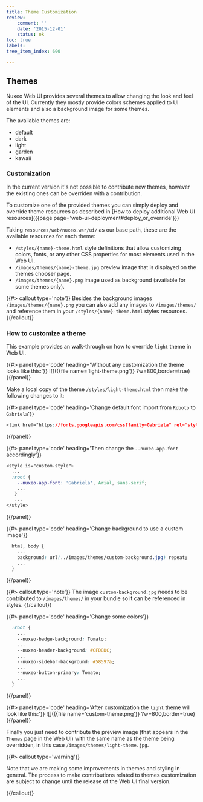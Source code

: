 ```yaml
---
title: Theme Customization
review:
    comment: ''
    date: '2015-12-01'
    status: ok
toc: true
labels:
tree_item_index: 600

---
```

## Themes

Nuxeo Web UI provides several themes to allow changing the look and feel of the UI. Currently they mostly provide colors schemes applied to UI elements and also a background image for some themes.

The available themes are:
- default
- dark
- light
- garden
- kawaii

### Customization

In the current version it's not possible to contribute new themes, however the existing ones can be overriden with a contribution.

To customize one of the provided themes you can simply deploy and override theme resources as described in [How to deploy additional Web UI resources]({{page page='web-ui-deployment#deploy_or_override'}})

Taking `resources/web/nuxeo.war/ui/` as our base path, these are the available resources for each theme:

- `/styles/{name}-theme.html` style definitions that allow customizing colors, fonts, or any other CSS properties for most elements used in the Web UI.
- `/images/themes/{name}-theme.jpg` preview image that is displayed on the themes chooser page.
- `/images/themes/{name}.png` image used as background (available for some themes only).

{{#> callout type='note'}}
Besides the background images `/images/themes/{name}.png` you can also add any images to `/images/themes/` and reference them in your `/styles/{name}-theme.html` styles resources.
{{/callout}}


### How to customize a theme

This example provides an walk-through on how to override `light` theme in Web UI.

{{#> panel type='code' heading='Without any customization the theme looks like this:'}}
![]({{file name='light-theme.png'}} ?w=800,border=true)
{{/panel}}

Make a local copy of the theme `/styles/light-theme.html` then make the following changes to it:

{{#> panel type='code' heading='Change default font import from `Roboto` to `Gabriela`'}}
```css
<link href="https://fonts.googleapis.com/css?family=Gabriela" rel="stylesheet">
```
{{/panel}}

{{#> panel type='code' heading='Then change the `--nuxeo-app-font` accordingly'}}
```css
<style is="custom-style">
  ...
  :root {
    --nuxeo-app-font: 'Gabriela', Arial, sans-serif;
    ...
   }
   ...
</style>

```
{{/panel}}


{{#> panel type='code' heading='Change background to use a custom image'}}
```css
  html, body {
    ...
    background: url(../images/themes/custom-background.jpg) repeat;
    ...
  }
```
{{/panel}}


{{#> callout type='note'}}
The image `custom-background.jpg` needs to be contributed to `/images/themes/` in your bundle so it can be referenced in styles.
{{/callout}}


{{#> panel type='code' heading='Change some colors'}}
```css
  :root {
    ...
    --nuxeo-badge-background: Tomato;
    ...
    --nuxeo-header-background: #CFD8DC;
    ...
    --nuxeo-sidebar-background: #58597a;
    ...
    --nuxeo-button-primary: Tomato;
    ...
  }
```
{{/panel}}

{{#> panel type='code' heading='After customization the `light` theme will look like this:'}}
![]({{file name='custom-theme.png'}} ?w=800,border=true)
{{/panel}}

Finally you just need to contribute the preview image (that appears in the `Themes` page in the Web UI) with the same name as the theme being overridden, in this case `/images/themes/light-theme.jpg`.

{{#> callout type='warning'}}

Note that we are making some improvements in themes and styling in general.
The process to make contributions related to themes customization are subject to change until the release of the Web UI final version.

{{/callout}}
